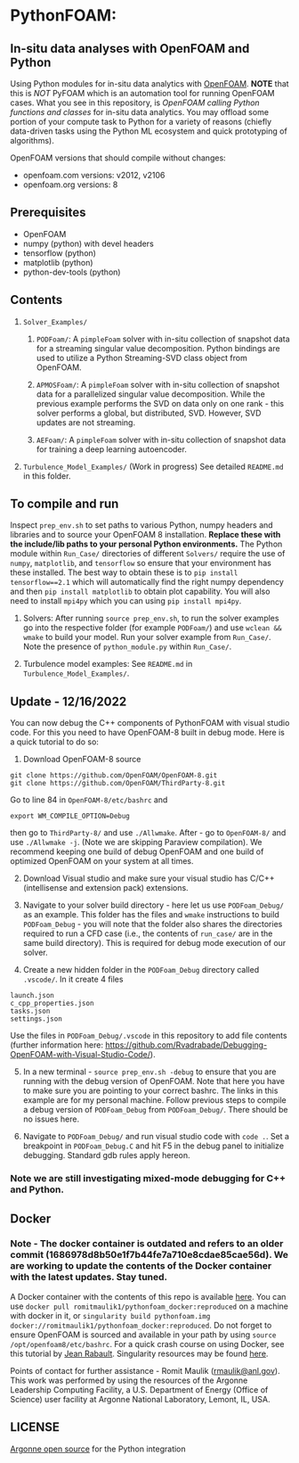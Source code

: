 # PythonFOAM:
## In-situ data analyses with OpenFOAM and Python

Using Python modules for in-situ data analytics with [OpenFOAM](https://www.openfoam.com).
**NOTE** that this is _NOT_ PyFOAM which is an automation tool for running OpenFOAM cases. What you see in this repository, is _OpenFOAM calling Python functions and classes_ for in-situ data analytics. You may offload some portion of your compute task to Python for a variety of reasons (chiefly data-driven tasks using the Python ML ecosystem and quick prototyping of algorithms).

OpenFOAM versions that should compile without changes:
- openfoam.com versions: v2012, v2106
- openfoam.org versions: 8

## Prerequisites

- OpenFOAM
- numpy (python) with devel headers
- tensorflow (python)
- matplotlib (python)
- python-dev-tools (python)

## Contents
1. `Solver_Examples/`
	1. `PODFoam/`: A `pimpleFoam` solver with in-situ collection of snapshot data for a streaming singular value decomposition. Python bindings are used to utilize a Python Streaming-SVD class object from OpenFOAM.

	2. `APMOSFoam/`: A `pimpleFoam` solver with in-situ collection of snapshot data for a parallelized singular value decomposition. While the previous example performs the SVD on data only on one rank - this solver performs a global, but distributed, SVD. However, SVD updates are not streaming.

	3. `AEFoam/`: A `pimpleFoam` solver with in-situ collection of snapshot data for training a deep learning autoencoder. 

2. `Turbulence_Model_Examples/` (Work in progress)
	See detailed `README.md` in this folder.

## To compile and run

Inspect `prep_env.sh` to set paths to various Python, numpy headers and libraries and to source your OpenFOAM 8 installation. **Replace these with the include/lib paths to your personal Python environments.** The Python module within `Run_Case/` directories of different `Solvers/` require the use of `numpy`, `matplotlib`, and `tensorflow` so ensure that your environment has these installed. The best way to obtain these is to `pip install tensorflow==2.1` which will automatically find the right numpy dependency and then `pip install matplotlib` to obtain plot capability. You will also need to install `mpi4py` which you can using `pip install mpi4py`.

1. Solvers: After running `source prep_env.sh`, to run the solver examples go into the respective folder (for example `PODFoam/`) and use `wclean && wmake` to build your model. Run your solver example from `Run_Case/`. Note the presence of `python_module.py` within `Run_Case/`.

2. Turbulence model examples: See `README.md` in `Turbulence_Model_Examples/`.

## Update - 12/16/2022

You can now debug the C++ components of PythonFOAM with visual studio code. For this you need to have OpenFOAM-8 built in debug mode. Here is a quick tutorial to do so:

1. Download OpenFOAM-8 source
```
git clone https://github.com/OpenFOAM/OpenFOAM-8.git
git clone https://github.com/OpenFOAM/ThirdParty-8.git
```
Go to line 84 in `OpenFOAM-8/etc/bashrc` and 
```
export WM_COMPILE_OPTION=Debug
```
then go to `ThirdParty-8/` and use `./Allwmake`. After - go to `OpenFOAM-8/` and use `./Allwmake -j`. (Note we are skipping Paraview compilation). We recommend keeping one build of debug OpenFOAM and one build of optimized OpenFOAM on your system at all times.

2. Download Visual studio and make sure your visual studio has C/C++ (intellisense and extension pack) extensions. 

3. Navigate to your solver build directory - here let us use `PODFoam_Debug/` as an example. This folder has the files and `wmake` instructions to build `PODFoam_Debug` - you will note that the folder also shares the directories required to run a CFD case (i.e., the contents of `run_case/` are in the same build directory). This is required for debug mode execution of our solver. 

4. Create a new hidden folder in the `PODFoam_Debug` directory called `.vscode/`. In it create 4 files
```
launch.json
c_cpp_properties.json
tasks.json
settings.json
```
Use the files in `PODFoam_Debug/.vscode` in this repository to add file contents (further information here: https://github.com/Rvadrabade/Debugging-OpenFOAM-with-Visual-Studio-Code/).

5. In a new terminal - `source prep_env.sh -debug` to ensure that you are running with the debug version of OpenFOAM. Note that here you have to make sure you are pointing to your correct bashrc. The links in this example are for my personal machine. Follow previous steps to compile a debug version of `PODFoam_Debug` from `PODFoam_Debug/`. There should be no issues here.

6. Navigate to `PODFoam_Debug/` and run visual studio code with `code .`. Set a breakpoint in `PODFoam_Debug.C` and hit F5 in the debug panel to initialize debugging. Standard gdb rules apply hereon.

### Note we are still investigating mixed-mode debugging for C++ and Python.


## Docker

### Note - The docker container is outdated and refers to an older commit (1686978d8b50e1f7b44fe7a710e8cdae85cae56d). We are working to update the contents of the Docker container with the latest updates. Stay tuned.

A Docker container with the contents of this repo is available [here](https://hub.docker.com/repository/docker/romitmaulik1/pythonfoam_docker). You can use `docker pull romitmaulik1/pythonfoam_docker:reproduced` on a machine with docker in it, or `singularity build pythonfoam.img docker://romitmaulik1/pythonfoam_docker:reproduced`. Do not forget to ensure OpenFOAM is sourced and available in your path by using `source /opt/openfoam8/etc/bashrc`. For a quick crash course on using Docker, see this tutorial by [Jean Rabault](https://github.com/jerabaul29/Cylinder2DFlowControlDRLParallel/blob/master/Docker/README_container.md). Singularity resources may be found [here](https://github.com/argonne-lcf/CompPerfWorkshop-2021/blob/main/03_containers/ALCF_Containers.pdf).

Points of contact for further assistance - Romit Maulik (rmaulik@anl.gov). This work was performed by using the resources of the Argonne Leadership Computing Facility, a U.S. Department of Energy (Office of Science) user facility at Argonne National Laboratory, Lemont, IL, USA. 

## LICENSE

[Argonne open source](LICENSE) for the Python integration
